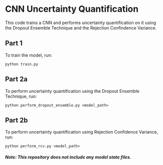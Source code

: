# CNN Uncertainty Quantification

This code trains a CNN and performs uncertainty quantification on it using the Dropout Ensemble Technique and the Rejection Confindence Variance.

## Part 1 
To train the model, run:

`python train.py`


## Part 2a
To perform uncertainty quantification using the Dropout Ensemble Technique, run:

`python perform_dropout_ensemble.py <model_path>`


## Part 2b
To perform uncertainty quantification using  Rejection Confidence Variance, run:

`python perform_rcv.py <model_path>`


##### Note: This repository does not include any model state files.




